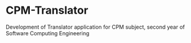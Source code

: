 # CPM-Translator
Development of Translator application for CPM subject, second year of Software Computing Engineering
